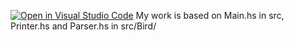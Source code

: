[![Open in Visual Studio Code](https://classroom.github.com/assets/open-in-vscode-f059dc9a6f8d3a56e377f745f24479a46679e63a5d9fe6f495e02850cd0d8118.svg)](https://classroom.github.com/online_ide?assignment_repo_id=6191991&assignment_repo_type=AssignmentRepo)
My work is based on Main.hs in src, Printer.hs and Parser.hs in src/Bird/
